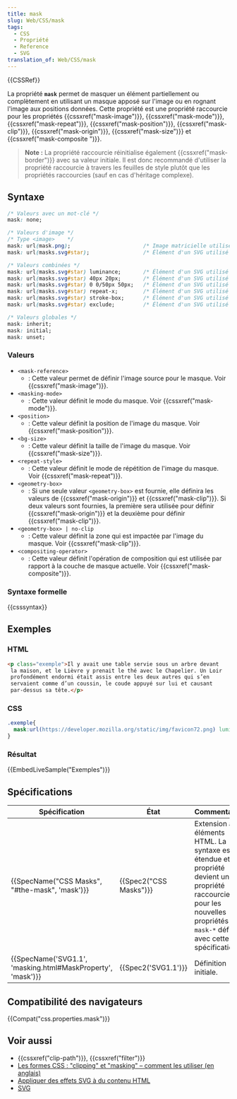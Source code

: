 ```yaml
---
title: mask
slug: Web/CSS/mask
tags:
  - CSS
  - Propriété
  - Reference
  - SVG
translation_of: Web/CSS/mask
---
```

{{CSSRef}}

La propriété **`mask`** permet de masquer un élément partiellement ou complètement en utilisant un masque apposé sur l'image ou en rognant l'image aux positions données. Cette propriété est une propriété raccourcie pour les propriétés {{cssxref("mask-image")}}, {{cssxref("mask-mode")}}, {{cssxref("mask-repeat")}}, {{cssxref("mask-position")}}, {{cssxref("mask-clip")}}, {{cssxref("mask-origin")}}, {{cssxref("mask-size")}} et {{cssxref("mask-composite ")}}.

> **Note :** La propriété raccourcie réinitialise également {{cssxref("mask-border")}} avec sa valeur initiale. Il est donc recommandé d'utiliser la propriété raccourcie à travers les feuilles de style plutôt que les propriétés raccourcies (sauf en cas d'héritage complexe).

## Syntaxe

```css
/* Valeurs avec un mot-clé */
mask: none;

/* Valeurs d'image */
/* Type <image>    */
mask: url(mask.png);                       /* Image matricielle utilisée comme masque */
mask: url(masks.svg#star);                 /* Élément d'un SVG utilisé comme masque */

/* Valeurs combinées */
mask: url(masks.svg#star) luminance;       /* Élément d'un SVG utilisé comme masque de luminance */
mask: url(masks.svg#star) 40px 20px;       /* Élément d'un SVG utilisé comme masque positioné à 40px du haut et 20px de la gauche */
mask: url(masks.svg#star) 0 0/50px 50px;   /* Élément d'un SVG utilisé comme masque avec une hauteur et largeur de 50px */
mask: url(masks.svg#star) repeat-x;        /* Élément d'un SVG utilisé comme masque répété horizontalement */
mask: url(masks.svg#star) stroke-box;      /* Élément d'un SVG utilisé comme masque étendu à la boîte contenu dans le contour */
mask: url(masks.svg#star) exclude;         /* Élément d'un SVG utilisé comme masque et combiné avec l'arrière-plan pour les parties qui ne se chevauchent pas */

/* Valeurs globales */
mask: inherit;
mask: initial;
mask: unset;
```

### Valeurs

- `<mask-reference>`
  - : Cette valeur permet de définir l'image source pour le masque. Voir {{cssxref("mask-image")}}.
- `<masking-mode>`
  - : Cette valeur définit le mode du masque. Voir {{cssxref("mask-mode")}}.
- `<position>`
  - : Cette valeur définit la position de l'image du masque. Voir {{cssxref("mask-position")}}.
- `<bg-size>`
  - : Cette valeur définit la taille de l'image du masque. Voir {{cssxref("mask-size")}}.
- `<repeat-style>`
  - : Cette valeur définit le mode de répétition de l'image du masque. Voir {{cssxref("mask-repeat")}}.
- `<geometry-box>`
  - : Si une seule valeur `<geometry-box>` est fournie, elle définira les valeurs de {{cssxref("mask-origin")}} et {{cssxref("mask-clip")}}. Si deux valeurs sont fournies, la première sera utilisée pour définir {{cssxref("mask-origin")}} et la deuxième pour définir {{cssxref("mask-clip")}}.
- `<geometry-box> | no-clip`
  - : Cette valeur définit la zone qui est impactée par l'image du masque. Voir {{cssxref("mask-clip")}}.
- `<compositing-operator>`
  - : Cette valeur définit l'opération de composition qui est utilisée par rapport à la couche de masque actuelle. Voir {{cssxref("mask-composite")}}.

### Syntaxe formelle

{{csssyntax}}

## Exemples

### HTML

```html
<p class="exemple">Il y avait une table servie sous un arbre devant
 la maison, et le Lièvre y prenait le thé avec le Chapelier. Un Loir
 profondément endormi était assis entre les deux autres qui s’en
 servaient comme d’un coussin, le coude appuyé sur lui et causant
 par-dessus sa tête.</p>
```

### CSS

```css
.exemple{
  mask:url(https://developer.mozilla.org/static/img/favicon72.png) luminance 20%;
}
```

### Résultat

{{EmbedLiveSample("Exemples")}}

## Spécifications

| Spécification                                                                    | État                         | Commentaires                                                                                                                                                                   |
| -------------------------------------------------------------------------------- | ---------------------------- | ------------------------------------------------------------------------------------------------------------------------------------------------------------------------------ |
| {{SpecName("CSS Masks", "#the-mask", 'mask')}}                     | {{Spec2("CSS Masks")}} | Extension aux éléments HTML. La syntaxe est étendue et la propriété devient une propriété raccourcie pour les nouvelles propriétés `mask-*` définies avec cette spécification. |
| {{SpecName('SVG1.1', 'masking.html#MaskProperty', 'mask')}} | {{Spec2('SVG1.1')}}     | Définition initiale.                                                                                                                                                           |

## Compatibilité des navigateurs

{{Compat("css.properties.mask")}}

## Voir aussi

- {{cssxref("clip-path")}}, {{cssxref("filter")}}
- [Les formes CSS : "clipping" et "masking" – comment les utiliser (en anglais)](https://hacks.mozilla.org/2017/06/css-shapes-clipping-and-masking/)
- [Appliquer des effets SVG à du contenu HTML](/fr/docs/Applying_SVG_effects_to_HTML_content)
- [SVG](/fr/docs/Web/SVG)
